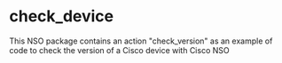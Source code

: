 # check_device

This NSO package contains an action "check_version" as an example of code to check the version
of a Cisco device with Cisco NSO
